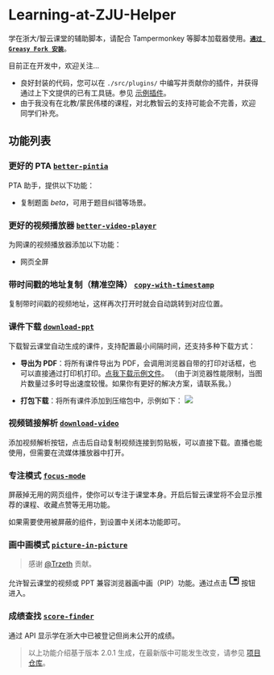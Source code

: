 # Learning-at-ZJU-Helper

学在浙大/智云课堂的辅助脚本，请配合 Tampermonkey 等脚本加载器使用。[**`通过 Greasy Fork 安装`**](https://greasyfork.org/zh-CN/scripts/488869-%E5%AD%A6%E5%9C%A8%E6%B5%99%E5%A4%A7-%E6%99%BA%E4%BA%91%E8%AF%BE%E5%A0%82-%E8%BE%85%E5%8A%A9%E8%84%9A%E6%9C%AC)。

目前正在开发中，欢迎关注...

- 良好封装的代码，您可以在 `./src/plugins/` 中编写并贡献你的插件，并获得通过上下文提供的已有工具链。参见 [示例插件](https://github.com/memset0/Learning-at-ZJU-Helper/tree/master/src/plugins/example-plugin)。
- 由于我没有在北教/蒙民伟楼的课程，对北教智云的支持可能会不完善，欢迎同学们补充。

<!-- The following content is auto-generated, please do not modify directly. -->

## 功能列表

### 更好的 PTA [`better-pintia`](https://github.com/memset0/Learning-at-ZJU-Helper/tree/master/src/plugins/better-pintia)

PTA 助手，提供以下功能：

- 复制题面 _beta_，可用于题目纠错等场景。



### 更好的视频播放器 [`better-video-player`](https://github.com/memset0/Learning-at-ZJU-Helper/tree/master/src/plugins/better-video-player)

为网课的视频播放器添加以下功能：

- 网页全屏



### 带时间戳的地址复制（精准空降） [`copy-with-timestamp`](https://github.com/memset0/Learning-at-ZJU-Helper/tree/master/src/plugins/copy-with-timestamp)

复制带时间戳的视频地址，这样再次打开时就会自动跳转到对应位置。



### 课件下载 [`download-ppt`](https://github.com/memset0/Learning-at-ZJU-Helper/tree/master/src/plugins/download-ppt)

下载智云课堂自动生成的课件，支持配置最小间隔时间，还支持多种下载方式：

- **导出为 PDF**：将所有课件导出为 PDF，会调用浏览器自带的打印对话框，也可以直接通过打印机打印。[点我下载示例文件](https://pan.memset0.cn/Share/2024/03/03/%E4%BD%BF%E7%94%A8%E8%84%9A%E6%9C%AC%E5%AF%BC%E5%87%BA%E7%9A%84%E8%AF%BE%E4%BB%B6%EF%BC%88%E9%AB%98%E7%BA%A7%E6%95%B0%E6%8D%AE%E7%BB%93%E6%9E%84%E4%B8%8E%E7%AE%97%E6%B3%95%E5%88%86%E6%9E%902024-02-26%E7%AC%AC3-5%E8%8A%82%EF%BC%89.pdf)。
  （由于浏览器性能限制，当图片数量过多时导出速度较慢。如果你有更好的解决方案，请联系我。）

- **打包下载**：将所有课件添加到压缩包中，示例如下：
  ![](https://static.memset0.cn/img/v6/2024/03/03/uEUzlIZR.png)



### 视频链接解析 [`download-video`](https://github.com/memset0/Learning-at-ZJU-Helper/tree/master/src/plugins/download-video)

添加视频解析按钮，点击后自动复制视频连接到剪贴板，可以直接下载。直播也能使用，但需要在流媒体播放器中打开。



### 专注模式 [`focus-mode`](https://github.com/memset0/Learning-at-ZJU-Helper/tree/master/src/plugins/focus-mode)

屏蔽掉无用的网页组件，使你可以专注于课堂本身。开启后智云课堂将不会显示推荐的课程、收藏点赞等无用功能。

如果需要使用被屏蔽的组件，到设置中关闭本功能即可。



### 画中画模式 [`picture-in-picture`](https://github.com/memset0/Learning-at-ZJU-Helper/tree/master/src/plugins/picture-in-picture)

> 感谢 [@Trzeth](https://github.com/Trzeth) 贡献。

允许智云课堂的视频或 PPT 兼容浏览器画中画（PIP）功能。通过点击 <svg width="20" xmlns="http://www.w3.org/2000/svg" viewBox="0 0 48 48"><path d="M38 14H22v12h16V14zm4-8H6c-2.21 0-4 1.79-4 4v28c0 2.21 1.79 3.96 4 3.96h36c2.21 0 4-1.76 4-3.96V10c0-2.21-1.79-4-4-4zm0 32.03H6V9.97h36v28.06z"></path></svg> 按钮进入。



### 成绩查找 [`score-finder`](https://github.com/memset0/Learning-at-ZJU-Helper/tree/master/src/plugins/score-finder)

通过 API 显示学在浙大中已被登记但尚未公开的成绩。



> 以上功能介绍基于版本 2.0.1 生成，在最新版中可能发生改变，请参见 [项目仓库](https://github.com/memset0/Learning-at-ZJU-Helper)。

